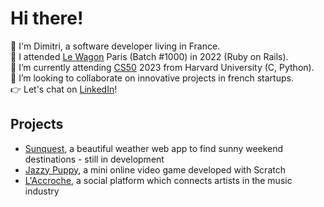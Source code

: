 <!---
dimitridepardieu/dimitridepardieu is a ✨ special ✨ repository because its `README.md` (this file) appears on your GitHub profile.
You can click the Preview link to take a look at your changes.
--->

# Hi there!

👋 I'm Dimitri, a software developer living in France.  
🚀 I attended [Le Wagon](https://github.com/lewagon) Paris (Batch #1000) in 2022 (Ruby on Rails).  
🌱 I’m currently attending [CS50](https://pll.harvard.edu/course/cs50-introduction-computer-science?delta=0) 2023 from Harvard University (C, Python).  
💞️ I’m looking to collaborate on innovative projects in french startups.  
👉 Let's chat on [LinkedIn](https://www.linkedin.com/in/dimitridepardieu/)!

## Projects

- [Sunquest](https://github.com/dimitridepardieu/sunquest), a beautiful weather web app to find sunny weekend destinations - still in development
- [Jazzy Puppy](https://scratch.mit.edu/projects/793317529/), a mini online video game developed with Scratch
- [L'Accroche](http://www.laccroche.me/), a social platform which connects artists in the music industry

<!---
- 👋 Hi, I’m @dimitridepardieu
- 👀 I’m interested in ...
- 🌱 I’m currently learning ...
- 💞️ I’m looking to collaborate on ...
- 📫 How to reach me ...
--->
